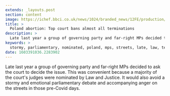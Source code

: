 ```yaml
--- 
extends: _layouts.post 
section: content 
image: https://ichef.bbci.co.uk/news/1024/branded_news/12FE/production/_115026840_fc3eefa2-c4e9-4099-8602-92ff7d141653.jpg 
title: > 
  Poland abortion: Top court bans almost all terminations 
description: > 
  Late last year a group of governing party and far-right MPs decided to ask the court to decide the issue.This was convenient because a majority of the court's judges were nominated by Law and Justice.It would also avoid a stormy and emotional parliamentary debate and accompanying anger on the streets in those pre-Covid days. 
keywords: > 
  stormy, parliamentary, nominated, poland, mps, streets, late, law, terminations, abortion, majority, court, party, bans, precovid 
date: 1603391036.2283902 
--- 
```

<div><p>Late last year a group of governing party and far-right MPs decided to ask the court to decide the issue. This was convenient because a majority of the court's judges were nominated by Law and Justice. It would also avoid a stormy and emotional parliamentary debate and accompanying anger on the streets in those pre-Covid days. </p></div>